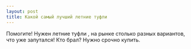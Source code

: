 ```yaml
---
layout: post 
title: Какой самый лучший летние туфли 
--- 
```

Помогите! Нужен летние туфли , на рынке столько разных вариантов, что уже запутался! Кто брал? Нужно срочно купить.